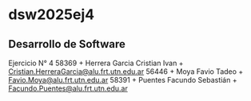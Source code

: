 # dsw2025ej4
## Desarrollo de Software
Ejercicio N° 4
58369 + Herrera Garcia Cristian Ivan + Cristian.HerreraGarcia@alu.frt.utn.edu.ar
56446 + Moya Favio Tadeo + Favio.Moya@alu.frt.utn.edu.ar
58391 + Puentes Facundo Sebastián + Facundo.Puentes@alu.frt.utn.edu.ar

